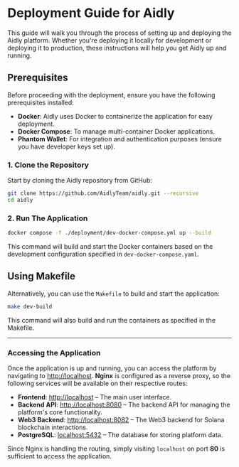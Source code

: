 # Deployment Guide for Aidly

This guide will walk you through the process of setting up and deploying the Aidly platform. Whether you're deploying it locally for development or deploying it to production, these instructions will help you get Aidly up and running.

## Prerequisites

Before proceeding with the deployment, ensure you have the following prerequisites installed:

* **Docker**: Aidly uses Docker to containerize the application for easy deployment.
* **Docker Compose**: To manage multi-container Docker applications.
* **Phantom Wallet**: For integration and authentication purposes (ensure you have developer keys set up).

### 1. Clone the Repository

Start by cloning the Aidly repository from GitHub:

```bash
git clone https://github.com/AidlyTeam/aidly.git --recursive
cd aidly
```


### 2. Run The Application

```bash
docker compose -f ./deployment/dev-docker-compose.yml up --build
```

This command will build and start the Docker containers based on the development configuration specified in `dev-docker-compose.yaml`.

## Using Makefile

Alternatively, you can use the `Makefile` to build and start the application:

```bash
make dev-build
```

This command will also build and run the containers as specified in the Makefile.

---

### Accessing the Application

Once the application is up and running, you can access the platform by navigating to [http://localhost](http://localhost). **Nginx** is configured as a reverse proxy, so the following services will be available on their respective routes:

* **Frontend**: [http://localhost](http://localhost) – The main user interface.
* **Backend API**: [http://localhost:8080](http://localhost:8080) – The backend API for managing the platform's core functionality.
* **Web3 Backend**: [http://localhost:8082](http://localhost:8082) – The Web3 backend for Solana blockchain interactions.
* **PostgreSQL**: [localhost:5432](localhost:5432) – The database for storing platform data.

Since Nginx is handling the routing, simply visiting `localhost` on port **80** is sufficient to access the application.
